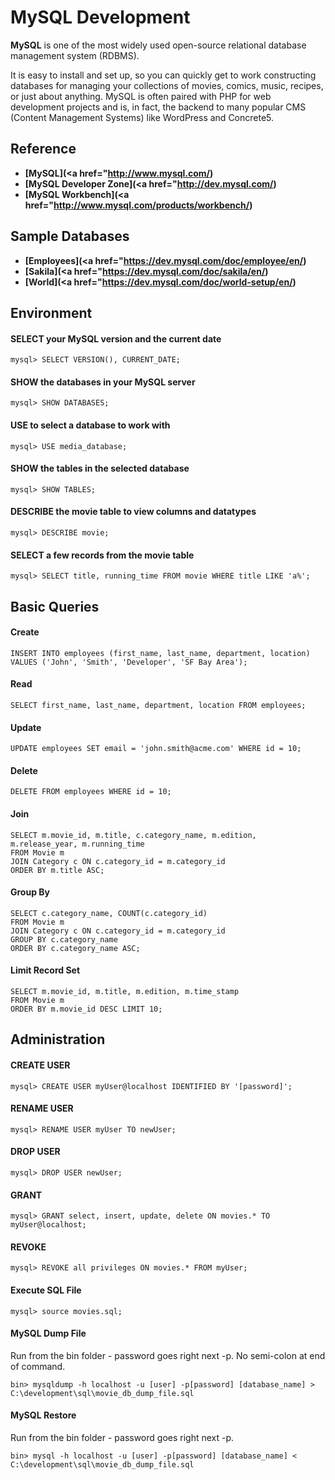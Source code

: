 # MySQL Development

**MySQL** is one of the most widely used open-source relational database management system (RDBMS).

It is easy to install and set up, so you can quickly get to work constructing databases for managing your collections of movies, comics, music, recipes, or just about anything. MySQL is often paired with PHP for web development projects and is, in fact, the backend to many popular CMS (Content Management Systems) like WordPress and Concrete5.

## Reference
- **[MySQL](<a href="http://www.mysql.com/)**
- **[MySQL Developer Zone](<a href="http://dev.mysql.com/)**
- **[MySQL Workbench](<a href="http://www.mysql.com/products/workbench/)**

## Sample Databases

- **[Employees](<a href="https://dev.mysql.com/doc/employee/en/)**
- **[Sakila](<a href="https://dev.mysql.com/doc/sakila/en/)**
- **[World](<a href="https://dev.mysql.com/doc/world-setup/en/)**

## Environment

#### SELECT your MySQL version and the current date

	mysql> SELECT VERSION(), CURRENT_DATE;

#### SHOW the databases in your MySQL server

	mysql> SHOW DATABASES;

#### USE to select a database to work with

	mysql> USE media_database;

#### SHOW the tables in the selected database

	mysql> SHOW TABLES;

#### DESCRIBE the movie table to view columns and datatypes

	mysql> DESCRIBE movie;

#### SELECT a few records from the movie table

	mysql> SELECT title, running_time FROM movie WHERE title LIKE 'a%';

## Basic Queries

#### Create
	INSERT INTO employees (first_name, last_name, department, location) 
	VALUES ('John', 'Smith', 'Developer', 'SF Bay Area');

#### Read
	SELECT first_name, last_name, department, location FROM employees;

#### Update
	UPDATE employees SET email = 'john.smith@acme.com' WHERE id = 10;

#### Delete
	DELETE FROM employees WHERE id = 10;

#### Join
	SELECT m.movie_id, m.title, c.category_name, m.edition, m.release_year, m.running_time
	FROM Movie m
	JOIN Category c ON c.category_id = m.category_id
	ORDER BY m.title ASC;

#### Group By
	SELECT c.category_name, COUNT(c.category_id)
	FROM Movie m
	JOIN Category c ON c.category_id = m.category_id
	GROUP BY c.category_name
	ORDER BY c.category_name ASC;

#### Limit Record Set
	SELECT m.movie_id, m.title, m.edition, m.time_stamp
	FROM Movie m
	ORDER BY m.movie_id DESC LIMIT 10;

## Administration

#### CREATE USER
	mysql> CREATE USER myUser@localhost IDENTIFIED BY '[password]';

#### RENAME USER
	mysql> RENAME USER myUser TO newUser;

#### DROP USER
	mysql> DROP USER newUser;

#### GRANT
	mysql> GRANT select, insert, update, delete ON movies.* TO myUser@localhost;

#### REVOKE
	mysql> REVOKE all privileges ON movies.* FROM myUser;

#### Execute SQL File
	mysql> source movies.sql;

#### MySQL Dump File

Run from the bin folder - password goes right next -p.
No semi-colon at end of command.

	bin> mysqldump -h localhost -u [user] -p[password] [database_name] > C:\development\sql\movie_db_dump_file.sql

#### MySQL Restore

Run from the bin folder - password goes right next -p.

	bin> mysql -h localhost -u [user] -p[password] [database_name] < C:\development\sql\movie_db_dump_file.sql

